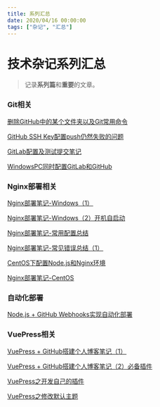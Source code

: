 ```yaml
---
title: 系列汇总
date: 2020/04/16 00:00:00
tags: ["杂记", "汇总"]
---
```


# 技术杂记系列汇总

<ClientOnly>
  <display-bar :displayData="$frontmatter"></display-bar>
</ClientOnly>

> 记录**系列篇**和**重要**的文章。

### Git相关

<a href="/blog/others/devtool/git-remove-dir.html" target="_blank">删除GitHub中的某个文件夹以及Git常用命令</a>

<a href="/blog/others/devtool/github-sshkey-config.html" target="_blank">GitHub SSH Key配置push仍然失败的问题</a>

<a href="/blog/others/devtool/gitlab-init.html" target="_blank">GitLab配置及测试提交笔记</a>

<a href="/blog/others/devtool/gitlab-and-github.html" target="_blank">WindowsPC同时配置GitLab和GitHub</a>

### Nginx部署相关

<a href="/blog/others/devtool/nginx-deploy-record.html" target="_blank">Nginx部署笔记-Windows（1）</a>

<a href="/blog/others/devtool/nginx-start.html" target="_blank">Nginx部署笔记-Windows（2）开机自启动</a>

<a href="/blog/others/devtool/nginx-deploy-summary.html" target="_blank">Nginx部署笔记-常用配置总结</a>

<a href="/blog/others/devtool/nginx-error-summary-1.html" target="_blank">Nginx部署笔记-常见错误总结（1）</a>

<a href="/blog/others/devtool/nodejs-config-for-centos.html" target="_blank">CentOS下配置Node.js和Nginx环境</a>

<a href="/blog/others/aboutdeploy/nginx-deploy-for-centos.html" target="_blank">Nginx部署笔记-CentOS</a>

### 自动化部署

<a href="/blog/others/aboutdeploy/auto-deploy-nodejs.html" target="_blank">Node.js + GitHub Webhooks实现自动化部署</a>

### VuePress相关

<a href="/blog/others/aboutblog/vuepress-build-blog.html" target="_blank">VuePress + GitHub搭建个人博客笔记（1）</a>

<a href="/blog/others/aboutblog/vuepress-plugin.html" target="_blank">VuePress + GitHub搭建个人博客笔记（2）必备插件</a>

<a href="/blog/others/aboutblog/vuepress-make-vue-plugin.html" target="_blank">VuePress之开发自己的插件</a>

<a href="/blog/others/aboutblog/modify-vuepress-theme.html" target="_blank">VuePress之修改默认主题</a>



